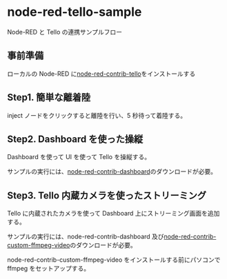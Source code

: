 # node-red-tello-sample

Node-RED と Tello の連携サンプルフロー

## 事前準備

ローカルの Node-RED に[node-red-contrib-tello](https://flows.nodered.org/node/node-red-contrib-tello)をインストールする

## Step1. 簡単な離着陸

inject ノードをクリックすると離陸を行い、5 秒待って着陸する。

## Step2. Dashboard を使った操縦

Dashboard を使って UI を使って Tello を操縦する。

サンプルの実行には、[node-red-contrib-dashboard](https://flows.nodered.org/node/node-red-dashboard)のダウンロードが必要。

## Step3. Tello 内蔵カメラを使ったストリーミング

Tello に内蔵されたカメラを使って Dashboard 上にストリーミング画面を追加する。

サンプルの実行には、node-red-contrib-dashboard 及び[node-red-contrib-custom-ffmpeg-video](https://flows.nodered.org/node/node-red-contrib-custom-ffmpeg-video)のダウンロードが必要。

node-red-contrib-custom-ffmpeg-video をインストールする前にパソコンで ffmpeg をセットアップする。
